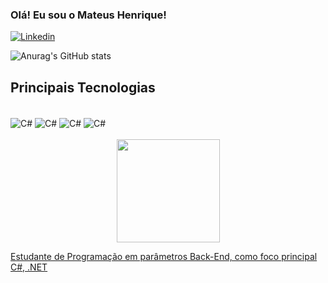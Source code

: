 ### Olá! Eu sou o Mateus Henrique! 

[![Linkedin](https://img.shields.io/badge/LinkedIn-0077B5?style=for-the-badge&logo=linkedin&logoColor=white)](https://www.linkedin.com/in/mateus-henrique-0b9911242/)

![Anurag's GitHub stats](https://github-readme-stats.vercel.app/api?username=Code00MH&show_icons=true&theme=onedark)

## Principais Tecnologias

<div style="display: inline_block"><br/>
    <img align="center" alt="C#" src="https://img.shields.io/badge/C%23-239120?style=for-the-badge&logo=c-sharp&logoColor=white" />
    <img align="center" alt="C#" src="https://img.shields.io/badge/.NET-5C2D91?style=for-the-badge&logo=.net&logoColor=white" />
    <img align="center" alt="C#" src="https://img.shields.io/badge/docker-257bd6?style=for-the-badge&logo=docker&logoColor=white" />
    <img align="center" alt="C#" src="https://img.shields.io/badge/-SQL-000?&logo=MySQL&logoColor=4479A1" />
</div><br/>
<div align="center">
  <a href="https://github.com/Code00MH">
    <img height="165px" src="https://github-readme-stats.vercel.app/api/wakatime?username=Code00MH"
  </a>
</div>

Estudante de Programação em parâmetros Back-End, como foco principal C#, .NET


